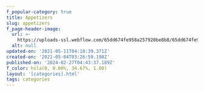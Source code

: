 ```yaml
---
f_popular-category: true
title: Appetizers
slug: appetizers
f_page-header-image:
  url: >-
    https://uploads-ssl.webflow.com/65dd674fe958a257920be8b8/65dd674fe958a257920be93f_sebastian-coman-photography-ZGgIYaL9lYk-unsplash.jpg
  alt: null
updated-on: '2021-05-11T04:18:39.371Z'
created-on: '2021-05-04T03:26:59.198Z'
published-on: '2024-02-27T04:43:37.189Z'
f_color: hsla(0, 0.00%, 34.67%, 1.00)
layout: '[categories].html'
tags: categories
---
```



